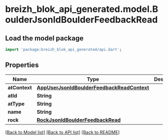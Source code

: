 # breizh_blok_api_generated.model.BoulderJsonldBoulderFeedbackRead

## Load the model package
```dart
import 'package:breizh_blok_api_generated/api.dart';
```

## Properties
Name | Type | Description | Notes
------------ | ------------- | ------------- | -------------
**atContext** | [**AppUserJsonldBoulderFeedbackReadContext**](AppUserJsonldBoulderFeedbackReadContext.md) |  | [optional] 
**atId** | **String** |  | [optional] 
**atType** | **String** |  | [optional] 
**name** | **String** |  | 
**rock** | [**RockJsonldBoulderFeedbackRead**](RockJsonldBoulderFeedbackRead.md) |  | 

[[Back to Model list]](../README.md#documentation-for-models) [[Back to API list]](../README.md#documentation-for-api-endpoints) [[Back to README]](../README.md)



